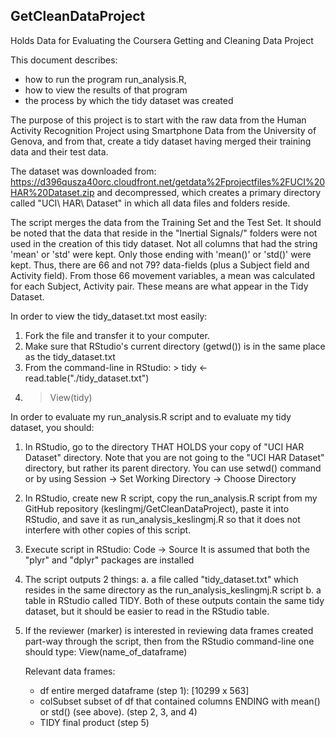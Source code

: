 ## GetCleanDataProject
Holds Data for Evaluating the Coursera Getting and Cleaning Data Project

This document describes:
* how to run the program run_analysis.R,
* how to view the results of that program
* the process by which the tidy dataset was created

The purpose of this project is to start with the raw data from the Human
Activity Recognition Project using Smartphone Data from the University
of Genova, and from that, create a tidy dataset having merged their training
data and their test data.

The dataset was downloaded from:
https://d396qusza40orc.cloudfront.net/getdata%2Fprojectfiles%2FUCI%20HAR%20Dataset.zip 
and decompressed, which creates a primary directory called "UCI\ HAR\ Dataset"
in which all data files and folders reside.


The script merges the data from the Training Set and the Test Set.  It
should be noted that the data that reside in the "Inertial Signals/"
folders were not used in the creation of this tidy dataset.  Not all
columns that had the string 'mean' or 'std' were kept.  Only those
ending with 'mean()' or 'std()' were kept.  Thus, there are 66 and not
79?  data-fields (plus a Subject field and Activity field).  From
those 66 movement variables, a mean was calculated for each Subject,
Activity pair.  These means are what appear in the Tidy Dataset.



In order to view the tidy_dataset.txt most easily:

1. Fork the file and transfer it to your computer.
2. Make sure that RStudio's current directory (getwd()) is in the same place
   as the tidy_dataset.txt
3. From the command-line in RStudio: > tidy <- read.table("./tidy_dataset.txt")
4. > View(tidy)



In order to evaluate my run_analysis.R script and to evaluate my tidy dataset,
you should:

1. In RStudio, go to the directory THAT HOLDS your copy of "UCI HAR Dataset"
   directory.  Note that you are not going to the "UCI HAR Dataset" directory,
   but rather its parent directory.  You can use setwd() command or by using
   Session -> Set Working Directory -> Choose Directory

2. In RStudio, create new R script, copy the run_analysis.R script from my 
   GitHub repository (keslingmj/GetCleanDataProject), paste it into RStudio,
   and save it as run_analysis_keslingmj.R so that it does not interfere
   with other copies of this script.

3. Execute script in RStudio: Code -> Source
   It is assumed that both the "plyr" and "dplyr" packages are installed

4. The script outputs 2 things:
       a. a file called "tidy_dataset.txt" which resides in the same directory
       	  as the run_analysis_keslingmj.R script
       b. a table in RStudio called TIDY.
   Both of these outputs contain the same tidy dataset, but it should be easier
   to read in the RStudio table.

5. If the reviewer (marker) is interested in reviewing data frames created
   part-way through the script, then from the RStudio command-line one should
   type: View(name_of_dataframe)

   Relevant data frames:
   	  * df		entire merged dataframe (step 1): [10299 x 563]
	  * colSubset	subset of df that contained columns ENDING with
	    		mean() or std() (see above).  (step 2, 3, and 4)
	  * TIDY	final product (step 5)


